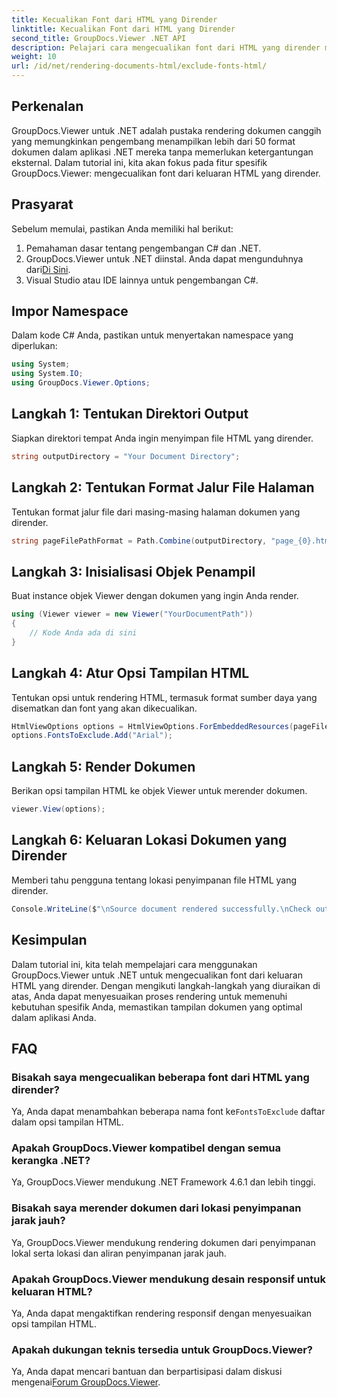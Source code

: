 ```yaml
---
title: Kecualikan Font dari HTML yang Dirender
linktitle: Kecualikan Font dari HTML yang Dirender
second_title: GroupDocs.Viewer .NET API
description: Pelajari cara mengecualikan font dari HTML yang dirender menggunakan GroupDocs.Viewer untuk .NET. Ikuti panduan langkah demi langkah ini untuk tampilan dokumen yang lancar.
weight: 10
url: /id/net/rendering-documents-html/exclude-fonts-html/
---
```

## Perkenalan
GroupDocs.Viewer untuk .NET adalah pustaka rendering dokumen canggih yang memungkinkan pengembang menampilkan lebih dari 50 format dokumen dalam aplikasi .NET mereka tanpa memerlukan ketergantungan eksternal. Dalam tutorial ini, kita akan fokus pada fitur spesifik GroupDocs.Viewer: mengecualikan font dari keluaran HTML yang dirender. 
## Prasyarat
Sebelum memulai, pastikan Anda memiliki hal berikut:
1. Pemahaman dasar tentang pengembangan C# dan .NET.
2.  GroupDocs.Viewer untuk .NET diinstal. Anda dapat mengunduhnya dari[Di Sini](https://releases.groupdocs.com/viewer/net/).
3. Visual Studio atau IDE lainnya untuk pengembangan C#.

## Impor Namespace
Dalam kode C# Anda, pastikan untuk menyertakan namespace yang diperlukan:
```csharp
using System;
using System.IO;
using GroupDocs.Viewer.Options;
```

## Langkah 1: Tentukan Direktori Output
Siapkan direktori tempat Anda ingin menyimpan file HTML yang dirender.
```csharp
string outputDirectory = "Your Document Directory";
```
## Langkah 2: Tentukan Format Jalur File Halaman
Tentukan format jalur file dari masing-masing halaman dokumen yang dirender.
```csharp
string pageFilePathFormat = Path.Combine(outputDirectory, "page_{0}.html");
```
## Langkah 3: Inisialisasi Objek Penampil
Buat instance objek Viewer dengan dokumen yang ingin Anda render.
```csharp
using (Viewer viewer = new Viewer("YourDocumentPath"))
{
    // Kode Anda ada di sini
}
```
## Langkah 4: Atur Opsi Tampilan HTML
Tentukan opsi untuk rendering HTML, termasuk format sumber daya yang disematkan dan font yang akan dikecualikan.
```csharp
HtmlViewOptions options = HtmlViewOptions.ForEmbeddedResources(pageFilePathFormat);
options.FontsToExclude.Add("Arial");
```
## Langkah 5: Render Dokumen
Berikan opsi tampilan HTML ke objek Viewer untuk merender dokumen.
```csharp
viewer.View(options);
```
## Langkah 6: Keluaran Lokasi Dokumen yang Dirender
Memberi tahu pengguna tentang lokasi penyimpanan file HTML yang dirender.
```csharp
Console.WriteLine($"\nSource document rendered successfully.\nCheck output in {outputDirectory}.");
```

## Kesimpulan
Dalam tutorial ini, kita telah mempelajari cara menggunakan GroupDocs.Viewer untuk .NET untuk mengecualikan font dari keluaran HTML yang dirender. Dengan mengikuti langkah-langkah yang diuraikan di atas, Anda dapat menyesuaikan proses rendering untuk memenuhi kebutuhan spesifik Anda, memastikan tampilan dokumen yang optimal dalam aplikasi Anda.
## FAQ
### Bisakah saya mengecualikan beberapa font dari HTML yang dirender?
 Ya, Anda dapat menambahkan beberapa nama font ke`FontsToExclude` daftar dalam opsi tampilan HTML.
### Apakah GroupDocs.Viewer kompatibel dengan semua kerangka .NET?
Ya, GroupDocs.Viewer mendukung .NET Framework 4.6.1 dan lebih tinggi.
### Bisakah saya merender dokumen dari lokasi penyimpanan jarak jauh?
Ya, GroupDocs.Viewer mendukung rendering dokumen dari penyimpanan lokal serta lokasi dan aliran penyimpanan jarak jauh.
### Apakah GroupDocs.Viewer mendukung desain responsif untuk keluaran HTML?
Ya, Anda dapat mengaktifkan rendering responsif dengan menyesuaikan opsi tampilan HTML.
### Apakah dukungan teknis tersedia untuk GroupDocs.Viewer?
 Ya, Anda dapat mencari bantuan dan berpartisipasi dalam diskusi mengenai[Forum GroupDocs.Viewer](https://forum.groupdocs.com/c/viewer/9).